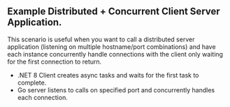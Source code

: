 ## Example Distributed + Concurrent Client Server Application.

This scenario is useful when you want to call a distributed server application (listening on multiple hostname/port combinations) and have each instance concurrently handle connections with the client only waiting for the first connection to return.


- .NET 8 Client creates async tasks and waits for the first task to complete.
- Go server listens to calls on specified port and concurrently handles each connection.
